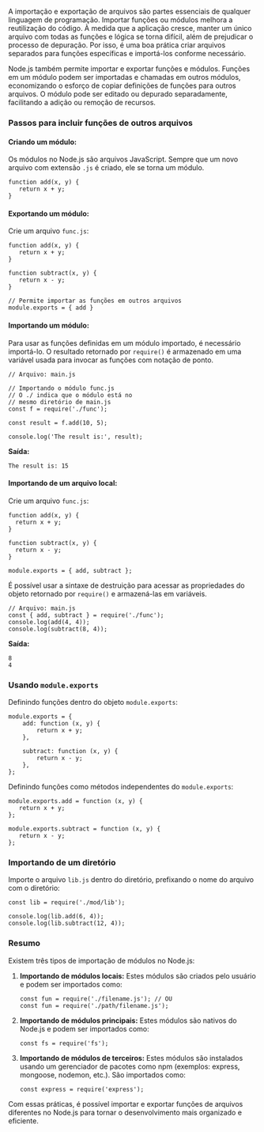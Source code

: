 A importação e exportação de arquivos são partes essenciais de qualquer linguagem de programação. Importar funções ou módulos melhora a reutilização do código. À medida que a aplicação cresce, manter um único arquivo com todas as funções e lógica se torna difícil, além de prejudicar o processo de depuração. Por isso, é uma boa prática criar arquivos separados para funções específicas e importá-los conforme necessário.

Node.js também permite importar e exportar funções e módulos. Funções em um módulo podem ser importadas e chamadas em outros módulos, economizando o esforço de copiar definições de funções para outros arquivos. O módulo pode ser editado ou depurado separadamente, facilitando a adição ou remoção de recursos.

### Passos para incluir funções de outros arquivos

#### **Criando um módulo:**

Os módulos no Node.js são arquivos JavaScript. Sempre que um novo arquivo com extensão `.js` é criado, ele se torna um módulo.

```
function add(x, y) {
   return x + y;
}
```

#### **Exportando um módulo:**

Crie um arquivo `func.js`:

```
function add(x, y) {
   return x + y;
}

function subtract(x, y) {
   return x - y;
}

// Permite importar as funções em outros arquivos
module.exports = { add }
```

#### **Importando um módulo:**

Para usar as funções definidas em um módulo importado, é necessário importá-lo. O resultado retornado por `require()` é armazenado em uma variável usada para invocar as funções com notação de ponto.

```
// Arquivo: main.js

// Importando o módulo func.js
// O ./ indica que o módulo está no
// mesmo diretório de main.js
const f = require('./func');

const result = f.add(10, 5);

console.log('The result is:', result);
```

**Saída:**

```
The result is: 15
```

#### **Importando de um arquivo local:**

Crie um arquivo `func.js`:

```
function add(x, y) {
  return x + y;
}

function subtract(x, y) {
  return x - y;
}

module.exports = { add, subtract };
```

É possível usar a sintaxe de destruição para acessar as propriedades do objeto retornado por `require()` e armazená-las em variáveis.

```
// Arquivo: main.js
const { add, subtract } = require('./func');
console.log(add(4, 4)); 
console.log(subtract(8, 4)); 
```

**Saída:**

```
8
4
```

### **Usando** `module.exports`

Definindo funções dentro do objeto `module.exports`:

```
module.exports = {
    add: function (x, y) {
        return x + y;
    },

    subtract: function (x, y) {
        return x - y;
    },
};
```

Definindo funções como métodos independentes do `module.exports`:

```
module.exports.add = function (x, y) {
   return x + y;
};

module.exports.subtract = function (x, y) {
   return x - y;
};
```

### **Importando de um diretório**

Importe o arquivo `lib.js` dentro do diretório, prefixando o nome do arquivo com o diretório:

```
const lib = require('./mod/lib');

console.log(lib.add(6, 4));
console.log(lib.subtract(12, 4));
```

### Resumo

Existem três tipos de importação de módulos no Node.js:

1. **Importando de módulos locais:** Estes módulos são criados pelo usuário e podem ser importados como:

    ```
    const fun = require('./filename.js'); // OU
    const fun = require('./path/filename.js');
    ```

2. **Importando de módulos principais:** Estes módulos são nativos do Node.js e podem ser importados como:

    ```
    const fs = require('fs');
    ```

3. **Importando de módulos de terceiros:** Estes módulos são instalados usando um gerenciador de pacotes como npm (exemplos: express, mongoose, nodemon, etc.). São importados como:

    ```
    const express = require('express');
    ```

Com essas práticas, é possível importar e exportar funções de arquivos diferentes no Node.js para tornar o desenvolvimento mais organizado e eficiente.




